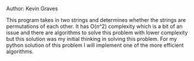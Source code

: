 Author: Kevin Graves

This program takes in two strings and determines whether the strings are permutations of each other.  It has O(n^2) complexity
which is a bit of an issue and there are algorithms to solve this problem with lower complexity but this solution was my
initial thinking in solving this problem.  For my python solution of this problem I will implement one of the more efficient
algorithms.
